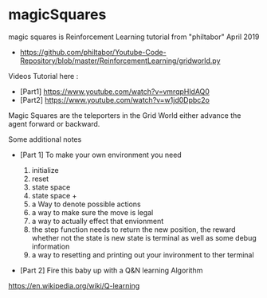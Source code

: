 # magicSquares
magic squares is Reinforcement Learning tutorial from "philtabor"
April 2019
- https://github.com/philtabor/Youtube-Code-Repository/blob/master/ReinforcementLearning/gridworld.py

Videos Tutorial here :
- [Part1] https://www.youtube.com/watch?v=vmrqpHldAQ0
- [Part2] https://www.youtube.com/watch?v=w1jd0Dpbc2o

Magic Squares are the teleporters in the Grid World
either advance the agent forward or backward.

Some additional notes
- [Part 1]
To make your own environment you need
  01. initialize
  02. reset
  03. state space
  04. state space +
  05. a Way to denote possible actions
  06. a way to make sure the move is legal
  07. a way to actually effect that envionment
  08. the step function needs to return the new position, the reward
      whether not the state is new state is terminal
      as well as some debug information 
  09. a way to resetting and printing out your invironment to ther terminal

- [Part 2]
 Fire this baby up with a Q&N learning Algorithm
 
 https://en.wikipedia.org/wiki/Q-learning

